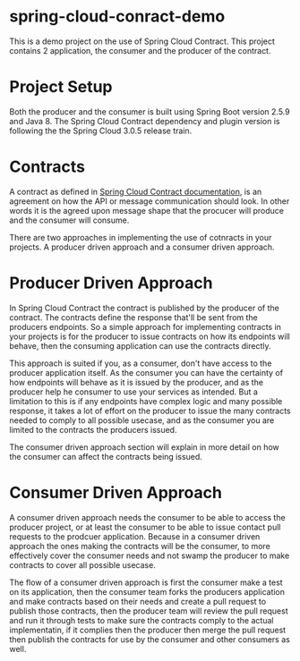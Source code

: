 # spring-cloud-conract-demo
This is a demo project on the use of Spring Cloud Contract. This project contains 2 application, the consumer and the producer of the contract. 

# Project Setup
Both the producer and the consumer is built using Spring Boot version 2.5.9 and Java 8. The Spring Cloud Contract dependency and plugin version is following the the Spring Cloud 3.0.5 release train.

# Contracts
A contract as defined in [Spring Cloud Contract documentation](https://docs.spring.io/spring-cloud-contract/docs/3.0.5/reference/html/getting-started.html#getting-started-what-is-a-contract), is an agreement on how the API or message communication should look. In other words it is the agreed upon message shape that the procucer will produce and the consumer will consume.

There are two approaches in implementing the use of cotnracts in your projects. A producer driven approach and a consumer driven approach.

# Producer Driven Approach
In Spring Cloud Contract the contract is published by the producer of the contract. The contracts define the response that'll be sent from the producers endpoints. So a simple approach for implementing contracts in your projects is for the producer to issue contracts on how its endpoints will behave, then the consuming application can use the contracts directly.

This approach is suited if you, as a consumer, don't have access to the producer application itself. As the consumer you can have the certainty of how endpoints will behave as it is issued by the producer, and as the producer help he consumer to use your services as intended. But a limitation to this is if any endpoints have complex logic and many possible response, it takes a lot of effort on the producer to issue the many contracts needed to comply to all possible usecase, and as the consumer you are limited to the contracts the producers issued.

The consumer driven approach section will explain in more detail on how the consumer can affect the contracts being issued.

# Consumer Driven Approach
A consumer driven approach needs the consumer to be able to access the producer project, or at least the consumer to be able to issue contact pull requests to the prodcuer application. Because in a consumer driven approach the ones making the contracts will be the consumer, to more effectively cover the consumer needs and not swamp the producer to make contracts to cover all possible usecase.

The flow of a consumer driven approach is first the consumer make a test on its application, then the consumer team forks the producers application and make contracts based on their needs and create a pull request to publish those contracts, then the producer team will review the pull request and run it through tests to make sure the contracts comply to the actual implementatin, if it complies then the producer then merge the pull request then publish the contracts for use by the consumer and other consumers as well.
